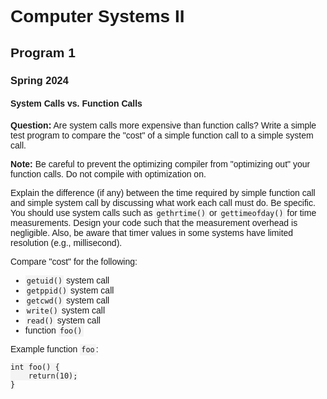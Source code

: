 <!DOCTYPE html>
<html>
<head>
    <title>Computer Systems II: Program 1</title>
    <style>
        body {
            font-family: Arial, sans-serif;
        }
        code {
            background-color: #f4f4f4;
            padding: 2px;
            font-family: monospace;
        }
    </style>
</head>
<body>
    <h1>Computer Systems II</h1>
    <h2>Program 1</h2>
    <h3>Spring 2024</h3>
    <h4>System Calls vs. Function Calls</h4>
    <p>
        <strong>Question:</strong> Are system calls more expensive than function calls? Write a simple test program to compare the "cost" of a simple function call to a simple system call. 
    </p>
    <p>
        <strong>Note:</strong> Be careful to prevent the optimizing compiler from "optimizing out" your function calls. Do not compile with optimization on.
    </p>
    <p>
        Explain the difference (if any) between the time required by simple function call and simple system call by discussing what work each call must do. Be specific. You should use system calls such as <code>gethrtime()</code> or <code>gettimeofday()</code> for time measurements. Design your code such that the measurement overhead is negligible. Also, be aware that timer values in some systems have limited resolution (e.g., millisecond).
    </p>
    <p>Compare "cost" for the following:</p>
    <ul>
        <li><code>getuid()</code> system call</li>
        <li><code>getppid()</code> system call</li>
        <li><code>getcwd()</code> system call</li>
        <li><code>write()</code> system call</li>
        <li><code>read()</code> system call</li>
        <li>function <code>foo()</code></li>
    </ul>
    <p>Example function <code>foo</code>:</p>
    <pre><code>int foo() {
    return(10);
}</code></pre>
</body>
</html>
